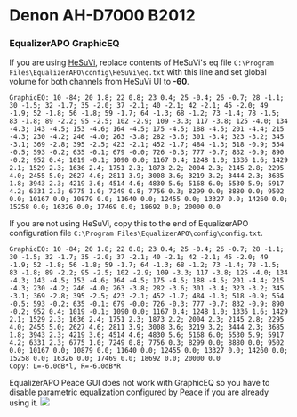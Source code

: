 # Denon AH-D7000 B2012
### EqualizerAPO GraphicEQ
If you are using [HeSuVi](https://sourceforge.net/projects/hesuvi/), replace contents of HeSuVi's eq file `C:\Program Files\EqualizerAPO\config\HeSuVi\eq.txt` with this line and set global volume for both channels from HeSuVi UI to **-60**.
```
GraphicEQ: 10 -84; 20 1.8; 22 0.8; 23 0.4; 25 -0.4; 26 -0.7; 28 -1.1; 30 -1.5; 32 -1.7; 35 -2.0; 37 -2.1; 40 -2.1; 42 -2.1; 45 -2.0; 49 -1.9; 52 -1.8; 56 -1.8; 59 -1.7; 64 -1.3; 68 -1.2; 73 -1.4; 78 -1.5; 83 -1.8; 89 -2.2; 95 -2.5; 102 -2.9; 109 -3.3; 117 -3.8; 125 -4.0; 134 -4.3; 143 -4.5; 153 -4.6; 164 -4.5; 175 -4.5; 188 -4.5; 201 -4.4; 215 -4.3; 230 -4.2; 246 -4.0; 263 -3.8; 282 -3.6; 301 -3.4; 323 -3.2; 345 -3.1; 369 -2.8; 395 -2.5; 423 -2.1; 452 -1.7; 484 -1.3; 518 -0.9; 554 -0.5; 593 -0.2; 635 -0.1; 679 -0.0; 726 -0.3; 777 -0.7; 832 -0.9; 890 -0.2; 952 0.4; 1019 -0.1; 1090 0.0; 1167 0.4; 1248 1.0; 1336 1.6; 1429 2.1; 1529 2.3; 1636 2.4; 1751 2.3; 1873 2.2; 2004 2.3; 2145 2.8; 2295 4.0; 2455 5.0; 2627 4.6; 2811 3.9; 3008 3.6; 3219 3.2; 3444 2.3; 3685 1.8; 3943 2.3; 4219 3.6; 4514 4.6; 4830 5.6; 5168 6.0; 5530 5.9; 5917 4.2; 6331 2.3; 6775 1.0; 7249 0.8; 7756 0.3; 8299 0.0; 8880 0.0; 9502 0.0; 10167 0.0; 10879 0.0; 11640 0.0; 12455 0.0; 13327 0.0; 14260 0.0; 15258 0.0; 16326 0.0; 17469 0.0; 18692 0.0; 20000 0.0
```
If you are not using HeSuVi, copy this to the end of EqualizerAPO configuration file `C:\Program Files\EqualizerAPO\config\config.txt`.
```
GraphicEQ: 10 -84; 20 1.8; 22 0.8; 23 0.4; 25 -0.4; 26 -0.7; 28 -1.1; 30 -1.5; 32 -1.7; 35 -2.0; 37 -2.1; 40 -2.1; 42 -2.1; 45 -2.0; 49 -1.9; 52 -1.8; 56 -1.8; 59 -1.7; 64 -1.3; 68 -1.2; 73 -1.4; 78 -1.5; 83 -1.8; 89 -2.2; 95 -2.5; 102 -2.9; 109 -3.3; 117 -3.8; 125 -4.0; 134 -4.3; 143 -4.5; 153 -4.6; 164 -4.5; 175 -4.5; 188 -4.5; 201 -4.4; 215 -4.3; 230 -4.2; 246 -4.0; 263 -3.8; 282 -3.6; 301 -3.4; 323 -3.2; 345 -3.1; 369 -2.8; 395 -2.5; 423 -2.1; 452 -1.7; 484 -1.3; 518 -0.9; 554 -0.5; 593 -0.2; 635 -0.1; 679 -0.0; 726 -0.3; 777 -0.7; 832 -0.9; 890 -0.2; 952 0.4; 1019 -0.1; 1090 0.0; 1167 0.4; 1248 1.0; 1336 1.6; 1429 2.1; 1529 2.3; 1636 2.4; 1751 2.3; 1873 2.2; 2004 2.3; 2145 2.8; 2295 4.0; 2455 5.0; 2627 4.6; 2811 3.9; 3008 3.6; 3219 3.2; 3444 2.3; 3685 1.8; 3943 2.3; 4219 3.6; 4514 4.6; 4830 5.6; 5168 6.0; 5530 5.9; 5917 4.2; 6331 2.3; 6775 1.0; 7249 0.8; 7756 0.3; 8299 0.0; 8880 0.0; 9502 0.0; 10167 0.0; 10879 0.0; 11640 0.0; 12455 0.0; 13327 0.0; 14260 0.0; 15258 0.0; 16326 0.0; 17469 0.0; 18692 0.0; 20000 0.0
Copy: L=-6.0dB*l, R=-6.0dB*R
```
EqualizerAPO Peace GUI does not work with GraphicEQ so you have to disable parametric equalization configured by Peace if you are already using it.
![](https://raw.githubusercontent.com/jaakkopasanen/AutoEq/master/results/Headphone.com/innerfidelity/onear/Denon%20AH-D7000%20B2012/Denon%20AH-D7000%20B2012.png)
